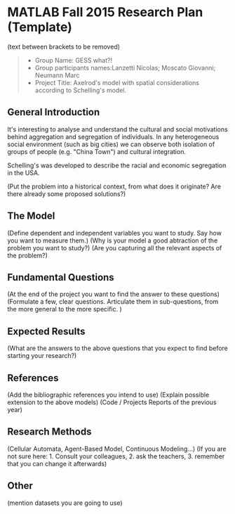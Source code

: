 # MATLAB Fall 2015 Research Plan (Template)
(text between brackets to be removed)

> * Group Name: GESS what?!
> * Group participants names:Lanzetti Nicolas;
					  Moscato Giovanni;
					  Neumann Marc
> * Project Title: Axelrod's model with spatial considerations according to Schelling's model.

## General Introduction

It's interesting to analyse and understand the cultural and social motivations behind aggregation and segregation of individuals.
In any heterogeneous social environment (such as big cities) we can observe both isolation of groups of people (e.g. "China Town") and cultural integration.

Schelling's was developed to describe the racial and economic segregation in the USA.

(Put the problem into a historical context, from what does it originate? Are there already some proposed solutions?)

## The Model

(Define dependent and independent variables you want to study. Say how you want to measure them.) (Why is your model a good abtraction of the problem you want to study?) (Are you capturing all the relevant aspects of the problem?)


## Fundamental Questions

(At the end of the project you want to find the answer to these questions)
(Formulate a few, clear questions. Articulate them in sub-questions, from the more general to the more specific. )


## Expected Results

(What are the answers to the above questions that you expect to find before starting your research?)


## References 

(Add the bibliographic references you intend to use)
(Explain possible extension to the above models)
(Code / Projects Reports of the previous year)


## Research Methods

(Cellular Automata, Agent-Based Model, Continuous Modeling...) (If you are not sure here: 1. Consult your colleagues, 2. ask the teachers, 3. remember that you can change it afterwards)


## Other

(mention datasets you are going to use)
